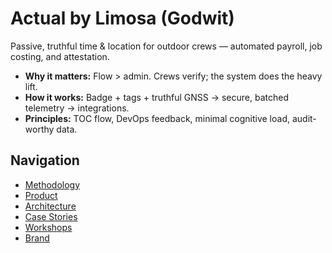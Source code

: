 # Actual by Limosa (Godwit)

Passive, truthful time & location for outdoor crews — automated payroll, job costing, and attestation.

- **Why it matters:** Flow > admin. Crews verify; the system does the heavy lift.
- **How it works:** Badge + tags + truthful GNSS → secure, batched telemetry → integrations.
- **Principles:** TOC flow, DevOps feedback, minimal cognitive load, audit-worthy data.

## Navigation
- [Methodology](docs/01-methodology.md)
- [Product](docs/02-product.md)
- [Architecture](docs/03-architecture.md)
- [Case Stories](docs/04-casestories.md)
- [Workshops](docs/05-workshops.md)
- [Brand](docs/06-brand.md)

